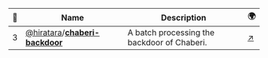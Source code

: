 |:star2: | Name | Description | 🌍|
|---|---|---|---|
|3|[@hiratara](https://github.com/hiratara)/[**chaberi-backdoor**](https://github.com/hiratara/chaberi-backdoor)|A batch processing the backdoor of Chaberi.|[:arrow_upper_right:](http://hiratara.dyndns.org/chaberi/)|

